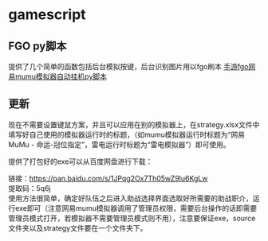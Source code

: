 # gamescript
## FGO py脚本
提供了几个简单的函数包括后台模拟按键，后台识别图片用以fgo刷本
[手游fgo网易mumu模拟器自动挂机py脚本](http://conceptclear.cn/mobilegame/2020/06/17/MobileGame-fgo-py.html)

## 更新
现在不需要设置键鼠方案，并且可以应用在别的模拟器上，在strategy.xlsx文件中填写好自己使用的模拟器运行时的标题，（如mumu模拟器运行时标题为“网易MuMu - 命运-冠位指定”，雷电运行时标题为“雷电模拟器”）即可使用。

提供了打包好的exe可以从百度网盘进行下载：

链接：https://pan.baidu.com/s/1JPqg2Ox7Th05wZ9lu6KgLw                    
提取码：5q6j                           
使用方法很简单，确定好队伍之后进入助战选择界面选取好所需要的助战职介，运行exe即可（注意网易mumu模拟器调用了管理员权限，需要后台操作的话即需要管理员模式打开，若模拟器不需要管理员模式则不用），注意要保证exe，source文件夹以及strategy文件要在一个文件夹下。